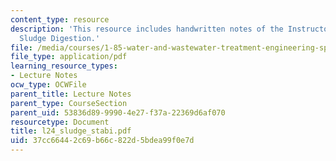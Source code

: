 ```yaml
---
content_type: resource
description: 'This resource includes handwritten notes of the Instructor on the topic:
  Sludge Digestion.'
file: /media/courses/1-85-water-and-wastewater-treatment-engineering-spring-2006/37cc66442c69b66c822d5bdea99f0e7d_l24_sludge_stabi.pdf
file_type: application/pdf
learning_resource_types:
- Lecture Notes
ocw_type: OCWFile
parent_title: Lecture Notes
parent_type: CourseSection
parent_uid: 53836d89-9990-4e27-f37a-22369d6af070
resourcetype: Document
title: l24_sludge_stabi.pdf
uid: 37cc6644-2c69-b66c-822d-5bdea99f0e7d
---
```

